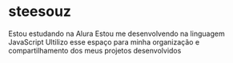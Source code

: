 # steesouz
Estou estudando na Alura
Estou me desenvolvendo na linguagem JavaScript 
Ultilizo esse espaço para minha organização e compartilhamento dos meus projetos desenvolvidos
